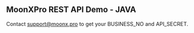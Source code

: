 ## MoonXPro REST API Demo - JAVA

Contact support@moonx.pro to get your BUSINESS_NO and API_SECRET.

